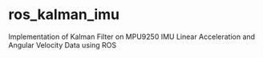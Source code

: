 # ros_kalman_imu
Implementation of Kalman Filter on MPU9250 IMU Linear Acceleration and Angular Velocity Data using ROS
